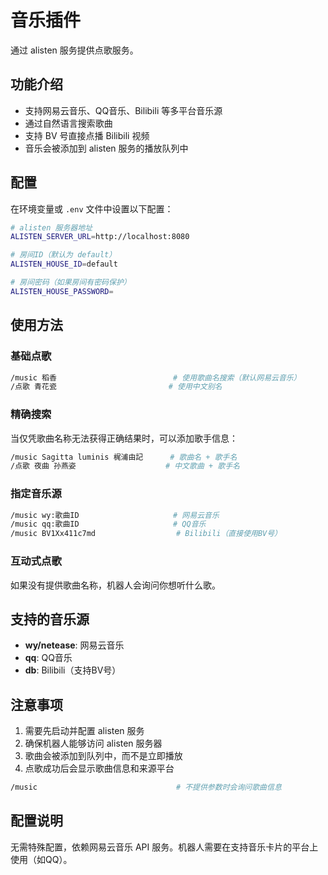 # 音乐插件

通过 alisten 服务提供点歌服务。

## 功能介绍

- 支持网易云音乐、QQ音乐、Bilibili 等多平台音乐源
- 通过自然语言搜索歌曲
- 支持 BV 号直接点播 Bilibili 视频
- 音乐会被添加到 alisten 服务的播放队列中

## 配置

在环境变量或 `.env` 文件中设置以下配置：

```bash
# alisten 服务器地址
ALISTEN_SERVER_URL=http://localhost:8080

# 房间ID（默认为 default）
ALISTEN_HOUSE_ID=default

# 房间密码（如果房间有密码保护）
ALISTEN_HOUSE_PASSWORD=
```

## 使用方法

### 基础点歌

```bash
/music 稻香                          # 使用歌曲名搜索（默认网易云音乐）
/点歌 青花瓷                         # 使用中文别名
```

### 精确搜索

当仅凭歌曲名称无法获得正确结果时，可以添加歌手信息：

```bash
/music Sagitta luminis 梶浦由記      # 歌曲名 + 歌手名
/点歌 夜曲 孙燕姿                    # 中文歌曲 + 歌手名
```

### 指定音乐源

```bash
/music wy:歌曲ID                     # 网易云音乐
/music qq:歌曲ID                     # QQ音乐
/music BV1Xx411c7md                  # Bilibili（直接使用BV号）
```

### 互动式点歌

如果没有提供歌曲名称，机器人会询问你想听什么歌。

## 支持的音乐源

- **wy/netease**: 网易云音乐
- **qq**: QQ音乐
- **db**: Bilibili（支持BV号）

## 注意事项

1. 需要先启动并配置 alisten 服务
2. 确保机器人能够访问 alisten 服务器
3. 歌曲会被添加到队列中，而不是立即播放
4. 点歌成功后会显示歌曲信息和来源平台

```bash
/music                               # 不提供参数时会询问歌曲信息
```

## 配置说明

无需特殊配置，依赖网易云音乐 API 服务。机器人需要在支持音乐卡片的平台上使用（如QQ）。

